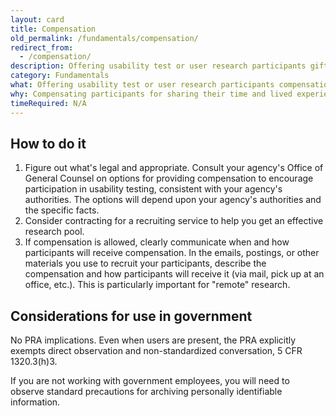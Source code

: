 ```yaml
---
layout: card
title: Compensation
old_permalink: /fundamentals/compensation/
redirect_from:
  - /compensation/
description: Offering usability test or user research participants gifts to encourage participation and to thank them for their time.
category: Fundamentals
what: Offering usability test or user research participants compensation to encourage participation and to thank them for their time.
why: Compensating participants for sharing their time and lived experience with your team often results in a more diverse, representative set of participants. Without compensation, you often end up recruiting people with a strong intrinsic interest in your website. These people may not have the same needs and experiences as a less interested pool of users. With compensation, you can encourage less interested, more representative people to participate.
timeRequired: N/A
---
```

## How to do it

1. Figure out what's legal and appropriate. Consult your agency's Office of General Counsel on options for providing compensation to encourage participation in usability testing, consistent with your agency's authorities. The options will depend upon your agency's authorities and the specific facts.
1. Consider contracting for a recruiting service to help you get an effective research pool.
1. If compensation is allowed, clearly communicate when and how participants will receive compensation. In the emails, postings, or other materials you use to recruit your participants, describe the compensation and how participants will receive it (via mail, pick up at an office, etc.). This is particularly important for "remote" research.

<section class="method--section method--section--government-considerations" markdown="1" >

## Considerations for use in government

No PRA implications. Even when users are present, the PRA explicitly exempts direct observation and non-standardized conversation, 5 CFR 1320.3(h)3.

If you are not working with government employees, you will need to observe standard precautions for archiving personally identifiable information.

</section>
